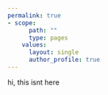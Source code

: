 ```yaml
---
permalink: true
- scope:
      path: ""
      type: pages
    values:
      layout: single
      author_profile: true
---
```

hi, this isnt here